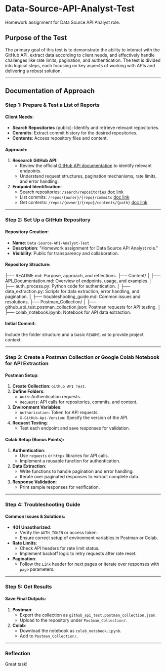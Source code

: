 # Data-Source-API-Analyst-Test
Homework assignment for Data Source API Analyst role.

## Purpose of the Test
The primary goal of this test is to demonstrate the ability to interact with the GitHub API, extract data according to client needs, and effectively handle challenges like rate limits, pagination, and authentication. The test is divided into logical steps, each focusing on key aspects of working with APIs and delivering a robust solution.

---

## Documentation of Approach

### **Step 1: Prepare & Test a List of Reports**

#### Client Needs:
- **Search Repositories** (public): Identify and retrieve relevant repositories.
- **Commits**: Extract commit history for the desired repositories.
- **Contents**: Access repository files and content.

#### Approach:
1. **Research GitHub API**:
   - Review the official [GitHub API documentation](https://docs.github.com/en/rest) to identify relevant endpoints.
   - Understand request structures, pagination mechanisms, rate limits, and error handling.
2. **Endpoint Identification**:
   - Search repositories: `/search/repositories` [doc link](https://docs.github.com/en/rest/search/search?apiVersion=2022-11-28#search-repositories)
   - List commits: `/repos/{owner}/{repo}/commits` [doc link](https://docs.github.com/en/rest/commits/commits?apiVersion=2022-11-28)
   - Get contents: `/repos/{owner}/{repo}/contents/{path}` [doc link](https://docs.github.com/en/rest/repos/contents?apiVersion=2022-11-28)

---

### **Step 2: Set Up a GitHub Repository**

#### Repository Creation:
- **Name**: `Data-Source-API-Analyst-Test`
- **Description**: "Homework assignment for Data Source API Analyst role."
- **Visibility**: Public for transparency and collaboration.

#### Repository Structure:
├── README.md: Purpose, approach, and reflections. 
├── Content/
│ ├── API_Documentation.md: Overview of endpoints, usage, and examples.
│ ├── auth_process.py: Python code for authentication.
│ ├── data_extraction.py: Scripts for data extraction, error handling, and pagination.
│ ├── troubleshooting_guide.md: Common issues and resolutions.
├── Postman_Collection/
      │ ├── github_api_test.postman_collection.json: Postman requests for API testing.
      │ ├── colab_notebook.ipynb: Notebook for API data extraction.


#### Initial Commit:
Include the folder structure and a basic `README.md` to provide project context.

---

### **Step 3: Create a Postman Collection or Google Colab Notebook for API Extraction**

#### Postman Setup:
1. **Create Collection**: `Github API Test`.
2. **Define Folders**:
   - `Auth`: Authentication requests.
   - `Requests`: API calls for repositories, commits, and content.
3. **Environment Variables**:
   - `Authorization`: Token for API requests.
   - `X-GitHub-Api-Version`: Specify the version of the API.
4. **Request Testing**:
   - Test each endpoint and save responses for validation.

#### Colab Setup (Bonus Points):
1. **Authentication**:
   - Use `requests` or `httpx` libraries for API calls.
   - Implement a reusable function for authentication.
2. **Data Extraction**:
   - Write functions to handle pagination and error handling.
   - Iterate over paginated responses to extract complete data.
3. **Response Validation**:
   - Print sample responses for verification.

---

### **Step 4: Troubleshooting Guide**

#### Common Issues & Solutions:
- **401 Unauthorized**:
  - Verify the `AUTH_TOKEN` or access token.
  - Ensure correct setup of environment variables in Postman or Colab.
- **Rate Limits**:
  - Check API headers for rate limit status.
  - Implement backoff logic to retry requests after rate reset.
- **Pagination**:
  - Follow the `Link` header for next pages or iterate over responses with `page` parameters.

---

### **Step 5: Get Results**

#### Save Final Outputs:
1. **Postman**:
   - Export the collection as `github_api_test.postman_collection.json`.
   - Upload to the repository under `Postman_Collection/`.
2. **Colab**:
   - Download the notebook as `colab_notebook.ipynb`.
   - Add to `Postman_Collection/`.

---

### Reflection

Great task!
